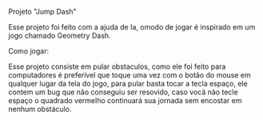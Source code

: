 Projeto "Jump Dash"

Esse projeto foi feito com a ajuda de Ia, omodo de jogar é inspirado em um jogo chamado Geometry Dash.

Como jogar:

Esse projeto consiste em pular obstaculos, como ele foi feito para computadores é preferível que toque uma vez com o botão do mouse em qualquer lugar da tela do jogo, para pular basta tocar a tecla espaço, ele contem um bug que não conseguiu ser resovido, caso vocã não tecle espaço o quadrado vermelho continuará sua jornada sem encostar em nenhum obstáculo. 
